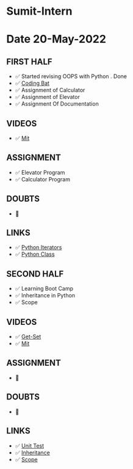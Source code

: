 # Sumit-Intern

# Date 20-May-2022


## FIRST HALF

- ✅ Started revising OOPS with Python . Done
- ✅ [Coding Bat](https://github.com/sp18-interns/Sumit-Intern/tree/main/20-May-2022/Coding_Bat_Problems)
- ✅ Assignment of Calculator
- ✅ Assignment of Elevator
- ✅ Assignment Of Documentation

## VIDEOS
- ✅ [Mit](https://ocw.mit.edu/courses/6-0001-introduction-to-computer-science-and-programming-in-python-fall-2016/video_galleries/lecture-videos/)

## ASSIGNMENT 
- ✅ Elevator Program
- ✅ Calculator Program


## DOUBTS
- 🚫


## LINKS
- ✅ [Python Iterators](https://www.w3schools.com/python/python_iterators.asp)
- ✅ [Python Class](https://www.w3schools.com/python/python_classes.asp)


## SECOND HALF
- ✅ Learning Boot Camp
- ✅ Inheritance in Python
- ✅ Scope


## VIDEOS 
- ✅ [Get-Set](https://www.youtube.com/watch?v=jCzT9XFZ5bw)
- ✅ [Mit](https://ocw.mit.edu/courses/6-0001-introduction-to-computer-science-and-programming-in-python-fall-2016/video_galleries/lecture-videos/)

## ASSIGNMENT
- 🚫

## DOUBTS
- 🚫

## LINKS
- ✅ [Unit Test](https://docs.python.org/3/library/unittest.html)
- ✅ [Inheritance](https://www.w3schools.com/python/python_inheritance.asp)
- ✅ [Scope](https://www.w3schools.com/python/python_scope.asp)